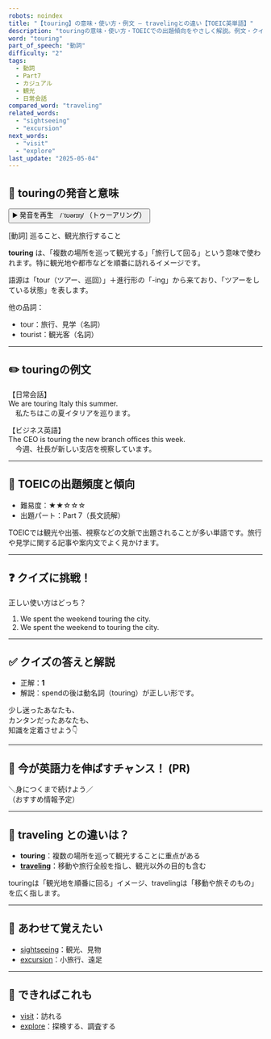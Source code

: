 ```yaml
---
robots: noindex
title: "【touring】の意味・使い方・例文 ― travelingとの違い【TOEIC英単語】"
description: "touringの意味・使い方・TOEICでの出題傾向をやさしく解説。例文・クイズ付きでtravelingとの違いもわかりやすく学べます。"
word: "touring"
part_of_speech: "動詞"
difficulty: "2"
tags:
  - 動詞
  - Part7
  - カジュアル
  - 観光
  - 日常会話
compared_word: "traveling"
related_words:
  - "sightseeing"
  - "excursion"
next_words:
  - "visit"
  - "explore"
last_update: "2025-05-04"
---
```


## 🔰 touringの発音と意味

<button class="play-audio" onclick="playTTS('touring')">
  <span class="play-audio-main">
    ▶️ 発音を再生　/ˈtʊərɪŋ/
  </span>
  <span class="play-audio-sub">
    （トゥーアリング）
  </span>
</button>

[動詞] 巡ること、観光旅行すること

**touring** は、「複数の場所を巡って観光する」「旅行して回る」という意味で使われます。特に観光地や都市などを順番に訪れるイメージです。

語源は「tour（ツアー、巡回）」＋進行形の「-ing」から来ており、「ツアーをしている状態」を表します。

他の品詞：  
- tour：旅行、見学（名詞）
- tourist：観光客（名詞）

---

## ✏️ touringの例文

【日常会話】  
We are touring Italy this summer.  
　私たちはこの夏イタリアを巡ります。

【ビジネス英語】  
The CEO is touring the new branch offices this week.  
　今週、社長が新しい支店を視察しています。

---

## 🎯 TOEICの出題頻度と傾向

- 難易度：★★☆☆☆
- 出題パート：Part 7（長文読解）

TOEICでは観光や出張、視察などの文脈で出題されることが多い単語です。旅行や見学に関する記事や案内文でよく見かけます。

---

## ❓ クイズに挑戦！

正しい使い方はどっち？

1. We spent the weekend touring the city.  
2. We spent the weekend to touring the city.

---

## ✅ クイズの答えと解説

- 正解：**1**
- 解説：spendの後は動名詞（touring）が正しい形です。

少し迷ったあなたも、  
カンタンだったあなたも、  
知識を定着させよう👇️

---

## 🚀 今が英語力を伸ばすチャンス！ (PR)

<div class="info-center">
＼身につくまで続けよう／<br>  
（おすすめ情報予定）
</div>

---

## 🤔  traveling との違いは？

- **touring**：複数の場所を巡って観光することに重点がある
- **[traveling](/traveling)**：移動や旅行全般を指し、観光以外の目的も含む

touringは「観光地を順番に回る」イメージ、travelingは「移動や旅そのもの」を広く指します。

---

## 🧩 あわせて覚えたい

- [sightseeing](/sightseeing)：観光、見物
- [excursion](/excursion)：小旅行、遠足

---

## 📖 できればこれも

- [visit](/visit)：訪れる
- [explore](/explore)：探検する、調査する

<!-- cvid: aid10_bid24 -->
